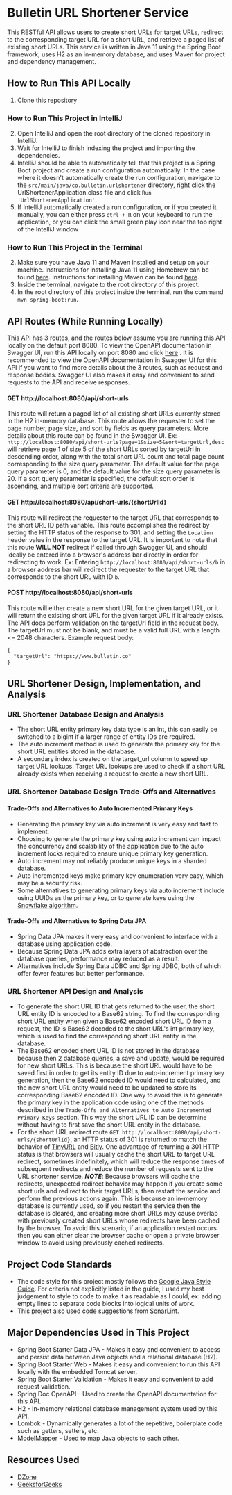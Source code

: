 # Bulletin URL Shortener Service

This RESTful API allows users to create short URLs for target URLs, redirect to the corresponding
target URL for a short URL, and retrieve a paged list of existing short URLs. This service is
written in Java 11 using the Spring Boot framework, uses H2 as an in-memory database, and uses Maven
for project and dependency management.

## How to Run This API Locally

1. Clone this repository

### How to Run This Project in IntelliJ

2. Open IntelliJ and open the root directory of the cloned repository in IntelliJ.
3. Wait for IntelliJ to finish indexing the project and importing the dependencies.
4. IntelliJ should be able to automatically tell that this project is a Spring Boot project and
   create a run configuration automatically. In the case where it doesn't automatically create the
   run configuration, navigate to the `src/main/java/co.bulletin.urlshortener` directory, right
   click the UrlShortenerApplication.class file and click `Run 'UrlShortenerApplication'`.
5. If IntelliJ automatically created a run configuration, or if you created it manually, you can
   either press `ctrl + R` on your keyboard to run the application, or you can click the small green
   play icon near the top right of the IntelliJ window

### How to Run This Project in the Terminal

2. Make sure you have Java 11 and Maven installed and setup on your machine. Instructions for
   installing Java 11 using Homebrew can be
   found [here](https://medium.com/w-logs/installing-java-11-on-macos-with-homebrew-7f73c1e9fadf).
   Instructions for installing Maven can be found [here](https://maven.apache.org/install.html).
3. Inside the terminal, navigate to the root directory of this project.
4. In the root directory of this project inside the terminal, run the command `mvn spring-boot:run`.

## API Routes (While Running Locally)

This API has 3 routes, and the routes below assume you are running this API locally on the default
port 8080. To view the OpenAPI documentation in Swagger UI, run this API locally on port 8080 and
click [here](http://localhost:8080/api/swagger-ui/index.html?configUrl=%2Fapi%2Fv3%2Fapi-docs%2Fswagger-config)
. It is recommended to view the OpenAPI documentation in Swagger UI for this API if you want to find
more details about the 3 routes, such as request and response bodies. Swagger UI also makes it easy
and convenient to send requests to the API and receive responses.

#### GET http://localhost:8080/api/short-urls

This route will return a paged list of all existing short URLs currently stored in the H2 in-memory
database. This route allows the requester to set the page number, page size, and sort by fields as
query parameters. More details about this route can be found in the Swagger UI.
Ex: `http://localhost:8080/api/short-urls?page=1&size=5&sort=targetUrl,desc` will retrieve page 1 of
size 5 of the short URLs sorted by targetUrl in descending order, along with the total short URL
count and total page count corresponding to the size query parameter. The default value for the page
query parameter is 0, and the default value for the size query parameter is 20. If a sort query
parameter is specified, the default sort order is ascending, and multiple sort criteria are
supported.

#### GET http://localhost:8080/api/short-urls/{shortUrlId}

This route will redirect the requester to the target URL that corresponds to the short URL ID path
variable. This route accomplishes the redirect by setting the HTTP status of the response to 301,
and setting the `Location` header value in the response to the target URL. It is important to note
that this route **WILL NOT** redirect if called through Swagger UI, and should ideally be entered
into a browser's address bar directly in order for redirecting to work. Ex:
Entering `http://localhost:8080/api/short-urls/b` in a browser address bar will redirect the
requester to the target URL that corresponds to the short URL with ID `b`.

#### POST http://localhost:8080/api/short-urls

This route will either create a new short URL for the given target URL, or it will return the
existing short URL for the given target URL if it already exists. The API does perform validation on
the targetUrl field in the request body. The targetUrl must not be blank, and must be a valid full
URL with a length <= 2048 characters. Example request body:

```
{
  "targetUrl": "https://www.bulletin.co"
}
```

## URL Shortener Design, Implementation, and Analysis

### URL Shortener Database Design and Analysis

- The short URL entity primary key data type is an int, this can easily be switched to a bigint if a
  larger range of entity IDs are required.
- The auto increment method is used to generate the primary key for the short URL entities stored in
  the database.
- A secondary index is created on the target_url column to speed up target URL lookups. Target URL
  lookups are used to check if a short URL already exists when receiving a request to create a new
  short URL.

### URL Shortener Database Design Trade-Offs and Alternatives

#### Trade-Offs and Alternatives to Auto Incremented Primary Keys

- Generating the primary key via auto increment is very easy and fast to implement.
- Choosing to generate the primary key using auto increment can impact the concurrency and
  scalability of the application due to the auto increment locks required to ensure unique primary
  key generation.
- Auto increment may not reliably produce unique keys in a sharded database.
- Auto incremented keys make primary key enumeration very easy, which may be a security risk.
- Some alternatives to generating primary keys via auto increment include using UUIDs as the primary
  key, or to generate keys using
  the [Snowflake algorithm](https://en.wikipedia.org/wiki/Snowflake_ID).

#### Trade-Offs and Alternatives to Spring Data JPA

- Spring Data JPA makes it very easy and convenient to interface with a database using application
  code.
- Because Spring Data JPA adds extra layers of abstraction over the database queries, performance
  may reduced as a result.
- Alternatives include Spring Data JDBC and Spring JDBC, both of which offer fewer features but
  better performance.

### URL Shortener API Design and Analysis

- To generate the short URL ID that gets returned to the user, the short URL entity ID is encoded to
  a Base62 string. To find the corresponding short URL entity when given a Base62 encoded short URL
  ID from a request, the ID is Base62 decoded to the short URL's int primary key, which is used to
  find the corresponding short URL entity in the database.
- The Base62 encoded short URL ID is not stored in the database because then 2 database queries, a
  save and update, would be required for new short URLs. This is because the short URL would have to
  be saved first in order to get its entity ID due to auto-increment primary key generation, then
  the Base62 encoded ID would need to calculated, and the new short URL entity would need to be
  updated to store its corresponding Base62 encoded ID. One way to avoid this is to generate the
  primary key in the application code using one of the methods described in
  the `Trade-Offs and Alternatives to Auto Incremented Primary Keys` section. This way the short URL
  ID can be determine without having to first save the short URL entity in the database.
- For the short URL redirect route `GET http://localhost:8080/api/short-urls/{shortUrlId}`, an HTTP
  status of 301 is returned to match the behavior of [TinyURL](https://tinyurl.com/app)
  and [Bitly](https://bitly.com/). One advantage of returning a 301 HTTP status is that browsers
  will usually cache the short URL to target URL redirect, sometimes indefinitely, which will reduce
  the response times of subsequent redirects and reduce the number of requests sent to the URL
  shortener service. ***NOTE***: Because browsers will cache the redirects, unexpected redirect
  behavior may happen if you create some short urls and redirect to their target URLs, then restart
  the service and perform the previous actions again. This is because an in-memory database is
  currently used, so if you restart the service then the database is cleared, and creating more
  short URLs may cause overlap with previously created short URLs whose redirects have been cached
  by the browser. To avoid this scenario, if an application restart occurs then you can either clear
  the browser cache or open a private browser window to avoid using previously cached redirects.

## Project Code Standards

- The code style for this project mostly follows
  the [Google Java Style Guide](https://google.github.io/styleguide/javaguide.html). For criteria
  not explicitly listed in the guide, I used my best judgement to style to code to make it as
  readable as I could, ex: adding empty lines to separate code blocks into logical units of work.
- This project also used code suggestions from [SonarLint](https://www.sonarlint.org/).

## Major Dependencies Used in This Project

- Spring Boot Starter Data JPA - Makes it easy and convenient to access and persist data between
  Java objects and a relational database (H2).
- Spring Boot Starter Web - Makes it easy and convenient to run this API locally with the embedded
  Tomcat server.
- Spring Boot Starter Validation - Makes it easy and convenient to add request validation.
- Spring Doc OpenAPI - Used to create the OpenAPI documentation for this API.
- H2 - In-memory relational database management system used by this API.
- Lombok - Dynamically generates a lot of the repetitive, boilerplate code such as getters, setters,
  etc.
- ModelMapper - Used to map Java objects to each other.

## Resources Used

- [DZone](https://dzone.com/articles/url-shortener-detailed-explanation)
- [GeeksforGeeks](https://www.geeksforgeeks.org/how-to-design-a-tiny-url-or-url-shortener/)
  


